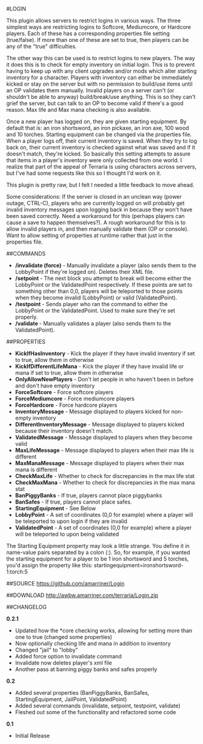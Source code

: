 #LOGIN

This plugin allows servers to restrict logins in various ways. The three simplest ways are restricting logins to Softcore, Mediumcore, or Hardcore players. Each of these has a corresponding properties file setting (true/false). If more than one of these are set to true, then players can be any of the "true" difficulties.

The other way this can be used is to restrict logins to new players. The way it does this is to check for empty inventory on initial login. This is to prevent having to keep up with any client upgrades and/or mods which alter starting inventory for a character. Players with inventory can either be immediately kicked or stay on the server but with no permission to build/use items until an OP validates them manually. Invalid players on a server can't (or shouldn't be able to anyway) build/break/use anything. This is so they can't grief the server, but can talk to an OP to become valid if there's a good reason. Max life and Max mana checking is also available.

Once a new player has logged on, they are given starting equipment. By default that is: an iron shortsword, an iron pickaxe, an iron axe, 100 wood and 10 torches. Starting equipment can be changed via the properties file. When a player logs off, their current inventory is saved. When they try to log back on, their current inventory is checked against what was saved and if it doesn't match, they're kicked. So basically this setting attempts to assure that items in a player's inventory were only collected from one world. I realize that part of the appeal of Terraria is using characters across servers, but I've had some requests like this so I thought I'd work on it.

This plugin is pretty raw, but I felt I needed a little feedback to move ahead. 

Some considerations:
If the server is closed in an unclean way (power outage, CTRL-C), players who are currently logged on will probably get invalid inventory messages upon logging back in because they won't have been saved correctly. Need a workaround for this (perhaps players can cause a save to happen themselves?). A rough workaround for this is to allow invalid players in, and then manually validate them (OP or console).
Want to allow setting of properties at runtime rather that just in the properties file.

##COMMANDS
* **/invalidate <player> (force)** - Manually invalidate a player (also sends them to the LobbyPoint if they're logged on). Deletes their XML file.
* **/setpoint <lobby or validated>** - The next block you attempt to break will become either the LobbyPoint or the ValidatedPoint respectively. If these points are set to something other than 0,0, players will be teleported to those points when they become invalid (LobbyPoint) or valid (ValidatedPoint).
* **/testpoint <lobby or validated>** - Sends player who ran the command to either the LobbyPoint or the ValidatedPoint. Used to make sure they're set properly.
* **/validate <player>** - Manually validates a player (also sends them to the ValidatedPoint).

##PROPERTIES
* **KickIfHasInventory** - Kick the player if they have invalid inventory if set to true, allow them in otherwise
* **KickIfDifferentLifeMana** - Kick the player if they have invalid life or mana if set to true, allow them in otherwise
* **OnlyAllowNewPlayers** - Don't let people in who haven't been in before and don't have empty inventory
* **ForceSoftcore** - Force softcore players
* **ForceMediumcore** - Force mediumcore players
* **ForceHardcore** - Force hardcore players
* **InventoryMessage** - Message displayed to players kicked for non-empty inventory
* **DifferentInventoryMessage** - Message displayed to players kicked because their inventory doesn't match.
* **ValidatedMessage** - Message displayed to players when they become valid
* **MaxLifeMessage** - Message displayed to players when their max life is different
* **MaxManaMessage** - Message displayed to players when their max mana is different
* **CheckMaxLife** - Whether to check for discrepancies in the max life stat
* **CheckMaxMana** - Whether to check for discrepancies in the max mana stat
* **BanPiggyBanks** - If true, players cannot place piggybanks
* **BanSafes** - If true, players cannot place safes.
* **StartingEquipment** - See Below
* **LobbyPoint** - A set of coordinates (0,0 for example) where a player will be teleported to upon login if they are invalid
* **ValidatedPoint** - A set of coordinates (0,0 for example) where a player will be teleported to upon being validated

The Starting Equipment property may look a little strange. You define it in name-value pairs separated by a colon (:). So, for example, if you wanted the starting equipment for a player to be 1 iron shortsword and 5 torches, you'd assign the property like this:
startingequipment=ironshortsword-1:torch:5

##SOURCE
https://github.com/amarriner/Login

##DOWNLOAD
http://awbw.amarriner.com/terraria/Login.zip

##CHANGELOG

**0.2.1**

* Updated how the *core checking works, allowing for setting more than one to true (changed some properties)
* Now optionally checking life and mana in addition to inventory
* Changed "jail" to "lobby"
* Added force option to invalidate command
* Invalidate now deletes player's xml file
* Another pass at banning piggy banks and safes properly

**0.2**

* Added several properties (BanPiggyBanks, BanSafes, StartingEquipment, JailPoint, ValidatedPoint)
* Added several commands (invalidate, setpoint, testpoint, validate)
* Fleshed out some of the functionality and refactored some code

**0.1**

* Initial Release